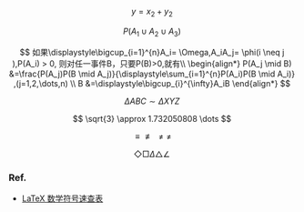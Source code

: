 $$
y=x_2+y_2
$$

$$
P(A_1\cup A_2 \cup A_3)
$$

$$
如果\displaystyle\bigcup_{i=1}^{n}A_i= \Omega,A_iA_j= \phi(i \neq j ),P(A_i) > 0, 则对任一事件B，只要P(B)>0,就有\\
\begin{align*}
P(A_j \mid B) &=\frac{P(A_j)P(B \mid A_j)}{\displaystyle\sum_{i=1}^{n}P(A_i)P(B \mid A_i)} ,(j=1,2,\dots,n) \\
B &=\displaystyle\bigcup_{i}^{\infty}A_iB
\end{align*}
$$

$$
\Delta ABC \sim \Delta XYZ
$$

$$
\sqrt{3} \approx 1.732050808 \dots
$$

$$
\equiv \not\equiv \ne \neq
$$

$$
\Diamond \Box \Delta \triangle \angle  
$$

### Ref.

- [LaTeX 数学符号速查表](https://www.rdtoc.com/tutorial/markdown-latex-tutorial.html)

